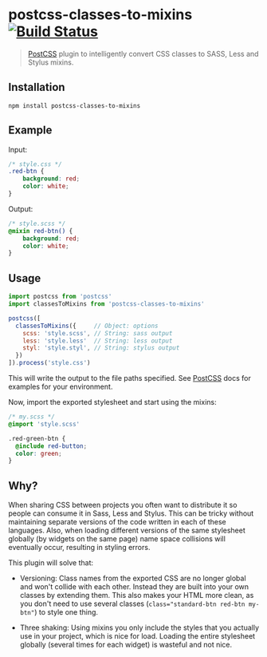 # postcss-classes-to-mixins [![Build Status][ci-img]][ci]

> [PostCSS] plugin to intelligently convert CSS classes to SASS, Less and Stylus mixins.

## Installation

```
npm install postcss-classes-to-mixins
```

## Example

Input: 

```css
/* style.css */
.red-btn {
    background: red;
    color: white;
}
```

Output:
```scss
/* style.scss */
@mixin red-btn() {
    background: red;
    color: white;
}
```

## Usage

```js
import postcss from 'postcss'
import classesToMixins from 'postcss-classes-to-mixins'

postcss([  
  classesToMixins({     // Object: options
    scss: 'style.scss', // String: sass output
    less: 'style.less'  // String: less output
    styl: 'style.styl', // String: stylus output
  })
]).process('style.css')
```

This will write the output to the file paths specified.
See [PostCSS] docs for examples for your environment.

Now, import the exported stylesheet and start using the mixins:

```scss
/* my.scss */
@import 'style.scss'

.red-green-btn {
  @include red-button;
  color: green;
}
```



## Why?

When sharing CSS between projects you often want to distribute it so people can consume it in Sass, Less and Stylus. 
This can be tricky without maintaining separate versions of the code written in each of these languages. Also,
when loading different versions of the same stylesheet globally (by widgets on the same page) name space collisions 
will eventually occur, resulting in styling errors.

This plugin will solve that:

- Versioning: Class names from the exported CSS are no longer global and won't collide with each other. 
Instead they are built into your own classes by extending them. This also makes your HTML more clean, as you don't need to use several 
classes (`class="standard-btn red-btn my-btn"`) to style one thing.

- Three shaking: Using mixins you only include the styles that you actually use in your project, which is nice
for load. Loading the entire stylesheet globally (several times for each widget) is wasteful and not nice.

[PostCSS]: https://github.com/postcss/postcss
[ci-img]:  https://travis-ci.org/nrkno/postcss-classes-to-mixins.svg
[ci]:      https://travis-ci.org/nrkno/postcss-classes-to-mixins

